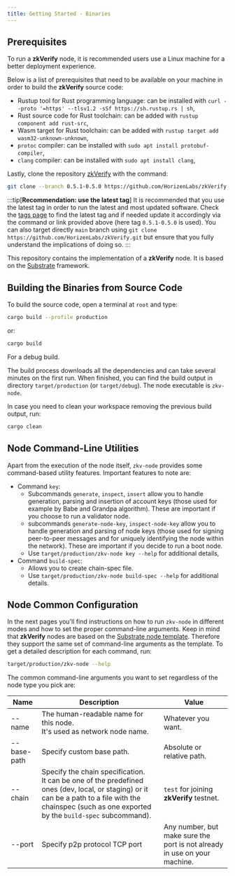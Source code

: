 ```yaml
---
title: Getting Started - Binaries
---
```


## Prerequisites

To run a **zkVerify** node, it is recommended users use a Linux machine for a better deployment experience.

Below is a list of prerequisites that need to be available on your machine in order to build the **zkVerify** source code:

- Rustup tool for Rust programming language: can be installed with `curl --proto '=https' --tlsv1.2 -sSf https://sh.rustup.rs | sh`,
- Rust source code for Rust toolchain: can be added with `rustup component add rust-src`,
- Wasm target for Rust toolchain: can be added with `rustup target add wasm32-unknown-unknown`,
- `protoc` compiler: can be installed with `sudo apt install protobuf-compiler`,
- `clang` compiler: can be installed with `sudo apt install clang`,

Lastly, clone the repository [zkVerify](https://github.com/HorizenLabs/zkVerify) with the command:

```bash
git clone --branch 0.5.1-0.5.0 https://github.com/HorizenLabs/zkVerify.git
```

:::tip[**Recommendation: use the latest tag**]
It is recommended that you use the latest tag in order to run the latest and most updated software. Check the [tags page](https://github.com/HorizenLabs/zkVerify/tags) to find the latest tag and if needed update it accordingly via the command or link provided above (here tag `0.5.1-0.5.0` is used). You can also target directly `main` branch using `git clone https://github.com/HorizenLabs/zkVerify.git` but ensure that you fully understand the implications of doing so.
:::

This repository contains the implementation of a **zkVerify** node. It is based on the [Substrate](https://substrate.io/) framework.

## Building the Binaries from Source Code

To build the source code, open a terminal at `root` and type:

```bash
cargo build --profile production
```

or:

```bash
cargo build
```

For a debug build.

The build process downloads all the dependencies and can take several minutes on the first run.  When finished, you can find the build output in directory `target/production` (or `target/debug`).  The node executable is `zkv-node`.

In case you need to clean your workspace removing the previous build output, run:

```bash
cargo clean
```

## Node Command-Line Utilities

Apart from the execution of the node itself, `zkv-node` provides some command-based utility features. Important features to note are:

- Command `key`:
  - Subcommands `generate`, `inspect`, `insert` allow you to handle generation, parsing and insertion of account keys (those used for example by Babe and Grandpa algorithm).  These are important if you choose to run a validator node.
  - subcommands `generate-node-key`, `inspect-node-key` allow you to handle generation and parsing of node keys (those used for signing peer-to-peer messages and for uniquely identifying the node within the network).  These are important if you decide to run a boot node.
  - Use `target/production/zkv-node key --help` for additional details,
- Command `build-spec`:
  - Allows you to create chain-spec file.
  - Use `target/production/zkv-node build-spec --help` for additional details.

## Node Common Configuration

In the next pages you'll find instructions on how to run `zkv-node` in different modes and how to set the proper command-line arguments. Keep in mind that **zkVerify** nodes are based on the [Substrate node template](https://docs.substrate.io/reference/command-line-tools/node-template/).  Therefore they support the same set of command-line arguments as the template. To get a detailed description for each command, run:

```bash
target/production/zkv-node --help
```

The common command-line arguments you want to set regardless of the node type you pick are:

| Name            | Description                                                                                                                                                                                                 | Value                                                                     |
| -------------   | ----------------------------------------------------------------------------------------------------------------------------------------------------------------------------------------------------------- | ------------------------------------------------------------------------- |
| --name          | The human-readable name for this node.<br/> It's used as network node name.                                                                                                                                 | Whatever you want.                                                        |
| --base-path     | Specify custom base path.                                                                                                                                                                                   | Absolute or relative path.                                                |
| --chain         | Specify the chain specification.<br/> It can be one of the predefined ones (dev, local, or staging) or it can be a path to a file with the chainspec (such as one exported by the `build-spec` subcommand). | `test` for joining **zkVerify** testnet.                                  |
| --port          | Specify p2p protocol TCP port                                                                                                                                                                               | Any number, but make sure the port is not already in use on your machine. |
